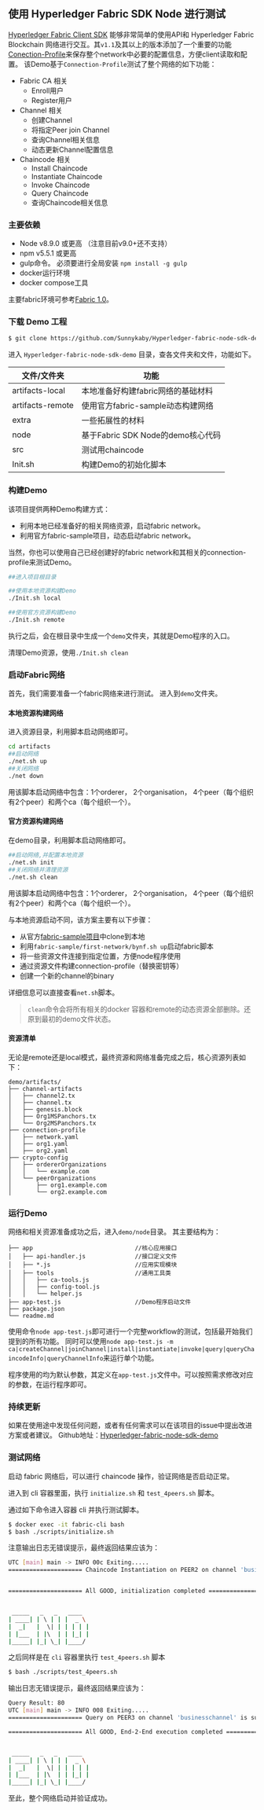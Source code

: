 
## 使用 Hyperledger Fabric SDK Node 进行测试

[Hyperledger Fabric Client SDK](https://github.com/hyperledger/fabric-sdk-node) 能够非常简单的使用API和 Hyperledger Fabric Blockchain 网络进行交互。其`v1.1`及其以上的版本添加了一个重要的功能[Conection-Profile](https://fabric-sdk-node.github.io/tutorial-network-config.html)来保存整个network中必要的配置信息，方便client读取和配置。
该Demo基于`Connection-Profile`测试了整个网络的如下功能：
* Fabric CA 相关
  * Enroll用户
  * Register用户
* Channel 相关
  * 创建Channel
  * 将指定Peer join Channel
  * 查询Channel相关信息
  * 动态更新Channel配置信息
* Chaincode 相关
  * Install Chaincode
  * Instantiate Chaincode
  * Invoke Chaincode
  * Query Chaincode
  * 查询Chaincode相关信息

### 主要依赖

* Node v8.9.0 或更高 （注意目前v9.0+还不支持）
* npm v5.5.1 或更高
* gulp命令。 必须要进行全局安装 `npm install -g gulp`
* docker运行环境
* docker compose工具

主要fabric环境可参考[Fabric 1.0](https://github.com/yeasy/blockchain_guide/blob/master/fabric/1.0.md)。

### 下载 Demo 工程

```sh
$ git clone https://github.com/Sunnykaby/Hyperledger-fabric-node-sdk-demo
```


进入 `Hyperledger-fabric-node-sdk-demo` 目录，查各文件夹和文件，功能如下。

文件/文件夹 | 功能 
-- | --
artifacts-local | 本地准备好构建fabric网络的基础材料
artifacts-remote | 使用官方fabric-sample动态构建网络
extra | 一些拓展性的材料
node |  基于Fabric SDK Node的demo核心代码 
src | 测试用chaincode
Init.sh | 构建Demo的初始化脚本

### 构建Demo

该项目提供两种Demo构建方式：
* 利用本地已经准备好的相关网络资源，启动fabric network。
* 利用官方fabric-sample项目，动态启动fabric network。

当然，你也可以使用自己已经创建好的fabric network和其相关的connection-profile来测试Demo。

```sh
##进入项目根目录

##使用本地资源构建Demo
./Init.sh local

##使用官方资源构建Demo
./Init.sh remote
```

执行之后，会在根目录中生成一个`demo`文件夹，其就是Demo程序的入口。

清理Demo资源，使用`./Init.sh clean`

### 启动Fabric网络

首先，我们需要准备一个fabric网络来进行测试。
进入到`demo`文件夹。

#### 本地资源构建网络

进入资源目录，利用脚本启动网络即可。
```sh
cd artifacts
##启动网络
./net.sh up
##关闭网络
./net down
```
用该脚本启动网络中包含：1个orderer， 2个organisation， 4个peer（每个组织有2个peer）和两个ca（每个组织一个）。

#### 官方资源构建网络

在demo目录，利用脚本启动网络即可。
```sh
##启动网络,并配置本地资源
./net.sh init
##关闭网络并清理资源
./net.sh clean
```
用该脚本启动网络中包含：1个orderer， 2个organisation， 4个peer（每个组织有2个peer）和两个ca（每个组织一个）。

与本地资源启动不同，该方案主要有以下步骤：
* 从官方[fabric-sample项目](https://github.com/hyperledger/fabric-samples)中clone到本地
* 利用`fabric-sample/first-network/bynf.sh up`启动fabric脚本
* 将一些资源文件连接到指定位置，方便node程序使用
* 通过资源文件构建connection-profile（替换密钥等）
* 创建一个新的channel的binary

详细信息可以直接查看`net.sh`脚本。

>`clean`命令会将所有相关的docker 容器和remote的动态资源全部删除。还原到最初的demo文件状态。

#### 资源清单

无论是remote还是local模式，最终资源和网络准备完成之后，核心资源列表如下：
```
demo/artifacts/  
├── channel-artifacts                
│   ├── channel2.tx    
│   ├── channel.tx  
│   ├── genesis.block  
│   ├── Org1MSPanchors.tx  
│   └── Org2MSPanchors.tx  
├── connection-profile              
│   ├── network.yaml  
│   ├── org1.yaml  
│   ├── org2.yaml  
├── crypto-config  
│   ├── ordererOrganizations  
│   │   └── example.com  
│   └── peerOrganizations  
│       ├── org1.example.com  
│       └── org2.example.com  
```

### 运行Demo

网络和相关资源准备成功之后，进入`demo/node`目录。
其主要结构为：
```
├── app                             //核心应用接口
│   ├── api-handler.js              //接口定义文件
│   ├── *.js                        //应用实现模块
│   ├── tools                       //通用工具类
│   │   ├── ca-tools.js
│   │   ├── config-tool.js
│   │   └── helper.js
├── app-test.js                     //Demo程序启动文件
├── package.json
└── readme.md
```

使用命令`node app-test.js`即可进行一个完整workflow的测试，包括最开始我们提到的所有功能。
同时可以使用`node app-test.js -m ca|createChannel|joinChannel|install|instantiate|invoke|query|queryChaincodeInfo|queryChannelInfo`来运行单个功能。

程序使用的均为默认参数，其定义在`app-test.js`文件中。可以按照需求修改对应的参数，在运行程序即可。

### 持续更新

如果在使用途中发现任何问题，或者有任何需求可以在该项目的issue中提出改进方案或者建议。
Github地址：[Hyperledger-fabric-node-sdk-demo](https://github.com/Sunnykaby/Hyperledger-fabric-node-sdk-demo)

### 测试网络

启动 fabric 网络后，可以进行 chaincode 操作，验证网络是否启动正常。

进入到 cli 容器里面，执行 `initialize.sh` 和 `test_4peers.sh` 脚本。

通过如下命令进入容器 cli 并执行测试脚本。

```bash
$ docker exec -it fabric-cli bash
$ bash ./scripts/initialize.sh
```

注意输出日志无错误提示，最终返回结果应该为：

```bash
UTC [main] main -> INFO 00c Exiting.....
===================== Chaincode Instantiation on PEER2 on channel 'businesschannel' is successful ===================== 


===================== All GOOD, initialization completed ===================== 


 _____   _   _   ____  
| ____| | \ | | |  _ \ 
|  _|   |  \| | | | | |
| |___  | |\  | | |_| |
|_____| |_| \_| |____/ 
```

之后同样是在 `cli` 容器里执行 `test_4peers.sh` 脚本

```bash
$ bash ./scripts/test_4peers.sh
```

输出日志无错误提示，最终返回结果应该为：

```bash
Query Result: 80
UTC [main] main -> INFO 008 Exiting.....
===================== Query on PEER3 on channel 'businesschannel' is successful ===================== 

===================== All GOOD, End-2-End execution completed ===================== 


 _____   _   _   ____  
| ____| | \ | | |  _ \ 
|  _|   |  \| | | | | |
| |___  | |\  | | |_| |
|_____| |_| \_| |____/ 
```

至此，整个网络启动并验证成功。
